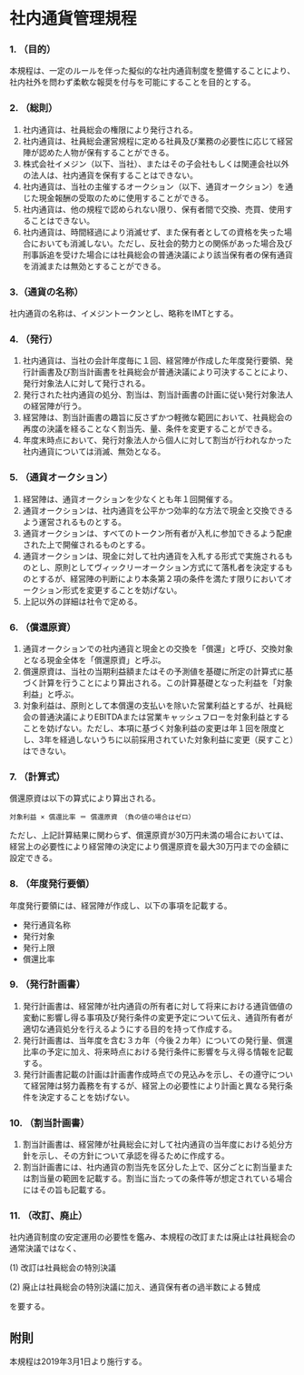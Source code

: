 # 社内通貨管理規程
### 1. （目的）
本規程は、一定のルールを伴った擬似的な社内通貨制度を整備することにより、社内社外を問わず柔軟な報奨を付与を可能にすることを目的とする。

### 2. （総則）
1. 社内通貨は、社員総会の権限により発行される。
2. 社内通貨は、社員総会運営規程に定める社員及び業務の必要性に応じて経営陣が認めた人物が保有することができる。
4. 株式会社イメジン（以下、当社）、またはその子会社もしくは関連会社以外の法人は、社内通貨を保有することはできない。
5. 社内通貨は、当社の主催するオークション（以下、通貨オークション）を通じた現金報酬の受取のために使用することができる。
6. 社内通貨は、他の規程で認められない限り、保有者間で交換、売買、使用することはできない。
7. 社内通貨は、時間経過により消滅せず、また保有者としての資格を失った場合においても消滅しない。ただし、反社会的勢力との関係があった場合及び刑事訴追を受けた場合には社員総会の普通決議により該当保有者の保有通貨を消滅または無効とすることができる。

### 3.（通貨の名称）
社内通貨の名称は、イメジントークンとし、略称をIMTとする。

### 4. （発行）
1. 社内通貨は、当社の会計年度毎に１回、経営陣が作成した年度発行要領、発行計画書及び割当計画書を社員総会が普通決議により可決することにより、発行対象法人に対して発行される。
2. 発行された社内通貨の処分、割当は、割当計画書の計画に従い発行対象法人の経営陣が行う。
3. 経営陣は、割当計画書の趣旨に反さずかつ軽微な範囲において、社員総会の再度の決議を経ることなく割当先、量、条件を変更することができる。
4. 年度末時点において、発行対象法人から個人に対して割当が行われなかった社内通貨については消滅、無効となる。

### 5. （通貨オークション）
1. 経営陣は、通貨オークションを少なくとも年１回開催する。
2. 通貨オークションは、社内通貨を公平かつ効率的な方法で現金と交換できるよう運営されるものとする。
3. 通貨オークションは、すべてのトークン所有者が入札に参加できるよう配慮された上で開催されるものとする。
4. 通貨オークションは、現金に対して社内通貨を入札する形式で実施されるものとし、原則としてヴィックリーオークション方式にて落札者を決定するものとするが、経営陣の判断により本条第２項の条件を満たす限りにおいてオークション形式を変更することを妨げない。
5. 上記以外の詳細は社令で定める。

### 6. （償還原資）
1. 通貨オークションでの社内通貨と現金との交換を「償還」と呼び、交換対象となる現金全体を「償還原資」と呼ぶ。
2. 償還原資は、当社の当期利益額またはその予測値を基礎に所定の計算式に基づく計算を行うことにより算出される。この計算基礎となった利益を「対象利益」と呼ぶ。
3. 対象利益は、原則として本償還の支払いを除いた営業利益とするが、社員総会の普通決議によりEBITDAまたは営業キャッシュフローを対象利益とすることを妨げない。ただし、本項に基づく対象利益の変更は年１回を限度とし、3年を経過しないうちに以前採用されていた対象利益に変更（戻すこと）はできない。

### 7. （計算式）
償還原資は以下の算式により算出される。

```
対象利益 × 償還比率 ＝ 償還原資　（負の値の場合はゼロ）
```

ただし、上記計算結果に関わらず、償還原資が30万円未満の場合においては、経営上の必要性により経営陣の決定により償還原資を最大30万円までの金額に設定できる。

### 8. （年度発行要領）
年度発行要領には、経営陣が作成し、以下の事項を記載する。
- 発行通貨名称
- 発行対象
- 発行上限
- 償還比率

### 9. （発行計画書）
1. 発行計画書は、経営陣が社内通貨の所有者に対して将来における通貨価値の変動に影響し得る事項及び発行条件の変更予定について伝え、通貨所有者が適切な通貨処分を行えるようにする目的を持って作成する。
2. 発行計画書は、当年度を含む３カ年（今後２カ年）についての発行量、償還比率の予定に加え、将来時点における発行条件に影響を与え得る情報を記載する。
3. 発行計画書記載の計画は計画書作成時点での見込みを示し、その遵守について経営陣は努力義務を有するが、経営上の必要性により計画と異なる発行条件を決定することを妨げない。

### 10. （割当計画書）
1. 割当計画書は、経営陣が社員総会に対して社内通貨の当年度における処分方針を示し、その方針について承認を得るために作成する。
2. 割当計画書には、社内通貨の割当先を区分した上で、区分ごとに割当量または割当量の範囲を記載する。割当に当たっての条件等が想定されている場合にはその旨も記載する。

### 11. （改訂、廃止）
社内通貨制度の安定運用の必要性を鑑み、本規程の改訂または廃止は社員総会の通常決議ではなく、

(1) 改訂は社員総会の特別決議

(2) 廃止は社員総会の特別決議に加え、通貨保有者の過半数による賛成

を要する。

## 附則
本規程は2019年3月1日より施行する。

